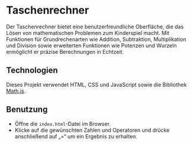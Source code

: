 # Taschenrechner
Der Taschenrechner bietet eine benutzerfreundliche Oberfläche, die das Lösen von mathematischen Problemen zum Kinderspiel macht. Mit Funktionen für Grundrechenarten wie Addition, Subtraktion, Multiplikation und Division sowie erweiterten Funktionen wie Potenzen und Wurzeln ermöglicht er präzise Berechnungen in Echtzeit.
## Technologien
Dieses Projekt verwendet HTML, CSS und JavaScript sowie die Bibliothek [Math.js](https://mathjs.org/).
## Benutzung
- Öffne die `index.html`-Datei im Browser.
- Klicke auf die gewünschten Zahlen und Operatoren und drücke anschließend auf „=“ um ein Ergebnis zu erhalten.

